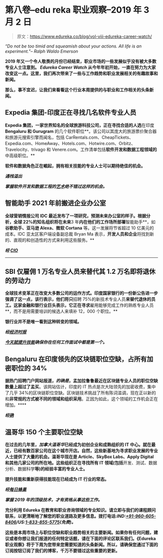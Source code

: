 # 第八卷–edu reka 职业观察–2019 年 3 月 2 日

> 原文：<https://www.edureka.co/blog/vol-viii-edureka-career-watch/>

*“Do not be too timid and squeamish about your actions. All life is an experiment.”– Ralph Waldo Emerson*

**2019 年又一个令人敬畏的月份已经结束，职业市场的一些发展似乎没有被大多数专业人士注意到。 *Edureka Career Watch* 从今年年初开始，一直在努力为大家改变这一点。这里，我们再次带来了一些与工作趋势和职业发展相关的有趣故事和新闻。**

**那么，事不宜迟，让我们来看看这个行业本周提供的与职业和工作相关的头条新闻。**

## ****Expedia 集团-印度正在寻找几名软件专业人员****

**Expedia 集团，一家世界知名的全球旅游科技公司，正在寻找合适的人选**在印度 **Bengaluru 和 Gurugram** 的几个软件职位**。该公司以其庞大的旅游票价聚合器和旅游元搜索引擎而闻名，包括 CarRentals.com、CheapTickets、Expedia.com、HomeAway、Hotels.com、Hotwire.com、Orbitz、Travelocity、trivago 和 Venere.com。工作清单包括**软件开发和数据工程领域的**中高级职位。**

**软件和数据角色正在崛起，拥有相关技能的专业人士可以期待绝佳的机会。**

*****通栈溢出*****

***掌握软件开发和数据工程的[艺术](https://www.edureka.co/all-courses)绝不错过这样的机会。***

## ****智能助手 2021 年前搬进企业办公室****

**全球营销情报公司 IDC 最近发布了一项研究，预测未来办公室的样子。根据分析，**全球 22%的知名组织**将在未来**3 年**内在他们的工作场所部署**智能助手**，如**谷歌助手、亚马逊 Alexa、微软 Cortana** 等。这一发展将节省超过 10 亿美元的成本。IDC 亚太区客户端设备副总裁 Bryan Ma 表示，**开发人员和企业**将找到新的、直观的和创造性的方式来利用这些服务。**

*****经 [CIO](http://www.cio.in/analysis/smart-assistants-move-office-idc)*****

****

## ****SBI 仅雇佣 1 万名专业人员来替代其 1.2 万名即将退休的劳动力****

**全球技术变革正在改变大多数公司的运作方式。印度国家银行的一份新公告进一步强调了这一点，该行表示，他们将只**招聘 75%的新技术专业人员**来替代退休的员工。这家金融和银行业巨头表示，它正在寻求**雇用能够完成工作的熟练专业人员**，而不是用需要培训的候选人来填补 12，000 个职位。**

**银行业并不是唯一看到这种转变的领域。**

*****经[经济时报](https://economictimes.indiatimes.com/industry/banking/finance/banking/automation-has-sbi-leaving-25-retirement-vacancies-open-for-tech/articleshow/68137577.cms)*****

***[今天就提升技能](https://www.edureka.co/all-courses)确保你在任何工作面试中都是第一个。***

## ****Bengaluru 在印度领先的区块链职位空缺，占所有加密职位的 34%****

**据热门招聘门户网站报道，*的确是*，**孟加拉鲁鲁最近在区块链专业人员**的职位空缺数量上超过了孟买**。该网站估计，印度的 IT 热点是次大陆领先的加密收费，集中了几乎 34%的区块链职位空缺。区块链技术挑战了所有陈词滥调，现在正以新的和**非常规的方式被不同的领域和组织采用**。正因为如此，这个领域的工作机会正在增加。****

*****经[确](https://www.indeed.co.in/jobs?q=blockchain&l=Bengaluru%2C+Karnataka)*****

## ****温哥华 150 个主要职位空缺****

**在过去的几年里，*加拿大温哥华*已经成为初创企业和成熟组织的 IT 中心。就在最近，已经有数百家公司在这个城市开店。自然，这些新基地为寻求职业发展的专业人士提供了大量的机会。温哥华现在是 Article、SkyBox Labs、Apply Digital 和其他几家公司的所在地。这些组织正在寻找所有 IT 领域(包括**开发、测试、数据分析、数据科学**等)的经验丰富的专业人士。**

**提升技能和重新获得技能现在已经成为 IT 行业的常态。**

*****经[每日蜂巢](https://dailyhive.com/vancouver/vancouver-companies-hiring-february-2019?es_p=8690592)*****

***掌握 2019 年的顶级技术，才有资格从事这些工作。***

**充分利用 Edureka 在教育和职业咨询领域的专业知识。请立即与我们的课程顾问联系，以更清晰地了解您的职业道路及更多信息。**拨打电话:*IND:[+91-960-605-8406](tel:9606058406)/*US:[1-833-855-5775](tel:18338555775)(免费)*。*****

**这些是本周市场上与职位空缺和职业趋势相关的主要新闻。如果你有任何问题，建议或者你想让我们报道的任何特定话题，请在下面的评论区联系我们。《Edureka 职业观察》将于下周为您带来您需要知道的头条新闻。所以，请确保您通过下面的订阅按钮订阅了我们的博客，千万不要错过这些重要的更新。**